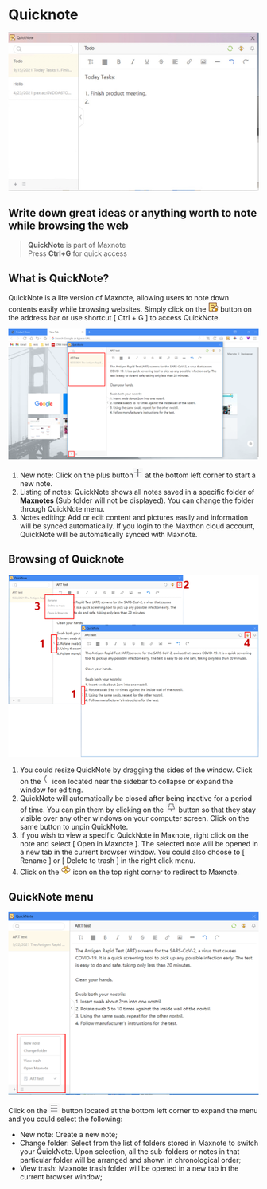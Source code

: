 # Quicknote <!-- {docsify-ignore} -->

![logo](images/quick_notes.jpg)

## **Write down great ideas or anything worth to note while browsing the web**

> **QuickNote** is part of Maxnote  
> Press **Ctrl+G** for quick access

## What is QuickNote?

QuickNote is a lite version of Maxnote, allowing users to note down contents easily while browsing websites. Simply click on the ![](zh/images/09-01.png) button on the address bar or use shortcut [ Ctrl + G ] to access QuickNote.

![](images/09-00.png)

1. New note: Click on the plus button![](zh/images/09-3.png) at the bottom left corner to start a new note.
2. Listing of notes: QuickNote shows all notes saved in a specific folder of **Maxnotes** (Sub folder will not be displayed). You can change the folder through QuickNote menu.
3. Notes editing: Add or edit content and pictures easily and information will be synced automatically. If you login to the Maxthon cloud account, QuickNote will be automatically synced with Maxnote.

## Browsing of Quicknote

![](images/09-01.png)

1.  You could resize QuickNote by dragging the sides of the window. Click on the ![](zh/images/09-6.png) icon located near the sidebar to collapse or expand the window for editing.
2.  QuickNote will automatically be closed after being inactive for a period of time. You can pin them by clicking on the ![](zh/images/09-4.png) button so that they stay visible over any other windows on your computer screen. Click on the same button to unpin QuickNote.
3.  If you wish to view a specific QuickNote in Maxnote, right click on the note and select [ Open in Maxnote ]. The selected note will be opened in a new tab in the current browser window. You could also choose to [ Rename ] or [ Delete to trash ] in the right click menu.
4.  Click on the ![](zh/images/08-2.png) icon on the top right corner to redirect to Maxnote.

## QuickNote menu

![](images/09-02.png)

Click on the ![](zh/images/09-8.png) button located at the bottom left corner to expand the menu and you could select the following:

- New note: Create a new note;
- Change folder: Select from the list of folders stored in Maxnote to switch your QuickNote. Upon selection, all the sub-folders or notes in that particular folder will be arranged and shown in chronological order;
- View trash: Maxnote trash folder will be opened in a new tab in the current browser window;
